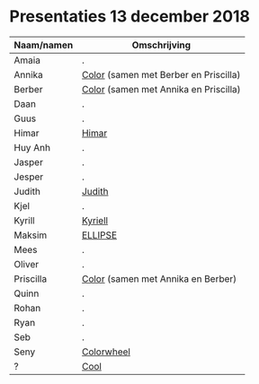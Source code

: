 # Presentaties 13 december 2018

Naam/namen|Omschrijving
---|---
Amaia|.
Annika|[Color](annika_berber_priscilla_color/annika_berber_priscilla_color.pde) (samen met Berber en Priscilla)
Berber|[Color](annika_berber_priscilla_color/annika_berber_priscilla_color.pde) (samen met Annika en Priscilla)
Daan|.
Guus|.
Himar|[Himar](himar/himar.pde)
Huy Anh|.
Jasper|.
Jesper|.
Judith|[Judith](judith/judith.pde)
Kjel|.
Kyrill|[Kyriell](kyriell/kyriell.pde)
Maksim|[ELLIPSE](maksim_3/maksim_3.pde)
Mees|.
Oliver|.
Priscilla|[Color](annika_berber_priscilla_color/annika_berber_priscilla_color.pde) (samen met Annika en Berber)
Quinn|.
Rohan|.
Ryan|.
Seb|.
Seny|[Colorwheel](seny_colorwheel/seny_colorwheel.pde)
?|[Cool](cool/cool.pde)
